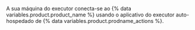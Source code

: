 A sua máquina do executor conecta-se ao {% data variables.product.product_name %} usando o aplicativo do executor auto-hospedado de {% data variables.product.prodname_actions %}.
